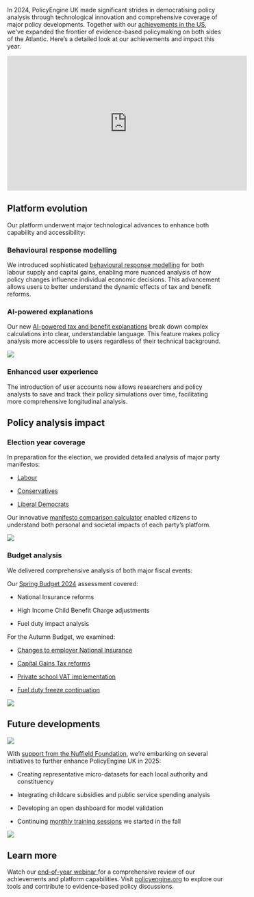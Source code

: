In 2024, PolicyEngine UK made significant strides in democratising policy analysis through technological innovation and comprehensive coverage of major policy developments. Together with our [achievements in the US](https://policyengine.org/us/research/us-year-in-review-2024), we've expanded the frontier of evidence-based policymaking on both sides of the Atlantic. Here’s a detailed look at our achievements and impact this year.

<center><iframe width="560" height="315" src="https://www.youtube.com/embed/1JAjg_sBZSs" frameborder="0" allowfullscreen></iframe></center>

## Platform evolution

Our platform underwent major technological advances to enhance both capability and accessibility:

### Behavioural response modelling

We introduced sophisticated [behavioural response modelling](https://policyengine.org/uk/research/behavioural-responses) for both labour supply and capital gains, enabling more nuanced analysis of how policy changes influence individual economic decisions. This advancement allows users to better understand the dynamic effects of tax and benefit reforms.

### AI-powered explanations

Our new [AI-powered tax and benefit explanations](https://policyengine.org/uk/research/uk-household-ai) break down complex calculations into clear, understandable language. This feature makes policy analysis more accessible to users regardless of their technical background.

![](https://cdn-images-1.medium.com/max/2000/0*JlUblY7SyFZ-6W-2)

### Enhanced user experience

The introduction of user accounts now allows researchers and policy analysts to save and track their policy simulations over time, facilitating more comprehensive longitudinal analysis.

## Policy analysis impact

### Election year coverage

In preparation for the election, we provided detailed analysis of major party manifestos:

- [Labour](https://policyengine.org/uk/research/labour-2024-manifesto)

- [Conservatives](https://policyengine.org/uk/research/conservative-2024-manifesto)

- [Liberal Democrats](https://policyengine.org/uk/research/lib-dem-2024-manifesto)

Our innovative [manifesto comparison calculator](https://policyengine.org/uk/2024-manifestos) enabled citizens to understand both personal and societal impacts of each party’s platform.

![](https://cdn-images-1.medium.com/max/2198/0*dsVB47oKiySshCUP)

### Budget analysis

We delivered comprehensive analysis of both major fiscal events:

Our [Spring Budget 2024](https://policyengine.org/uk/research/uk-2024-spring-budget) assessment covered:

- National Insurance reforms

- High Income Child Benefit Charge adjustments

- Fuel duty impact analysis

For the Autumn Budget, we examined:

- [Changes to employer National Insurance](https://policyengine.org/uk/research/autumn-budget-24-employer-ni)

- [Capital Gains Tax reforms](https://policyengine.org/uk/research/cgt-autumn-budget)

- [Private school VAT implementation](https://policyengine.org/uk/research/vat-school-comparison)

- [Fuel duty freeze continuation](https://policyengine.org/uk/research/autumn-budget-24-fuel-duty)

![](https://cdn-images-1.medium.com/max/2000/0*uWZp_57V9_wILFjm)

## Future developments

![](https://cdn-images-1.medium.com/max/2000/0*9jZJm9_IHxclHfdA)

With [support from the Nuffield Foundation](https://policyengine.org/uk/research/uk-nuffield-grant), we’re embarking on several initiatives to further enhance PolicyEngine UK in 2025:

- Creating representative micro-datasets for each local authority and constituency

- Integrating childcare subsidies and public service spending analysis

- Developing an open dashboard for model validation

- Continuing [monthly training sessions](https://us06web.zoom.us/meeting/register/uAPu44gCRZuXJv7lZvM0GQ) we started in the fall

![](https://cdn-images-1.medium.com/max/2592/0*Zssa4z97z_5Ye5Ws)

## Learn more

Watch our [end-of-year webinar ](https://www.youtube.com/watch?v=1JAjg_sBZSs)for a comprehensive review of our achievements and platform capabilities. Visit [policyengine.org](https://policyengine.org) to explore our tools and contribute to evidence-based policy discussions.
